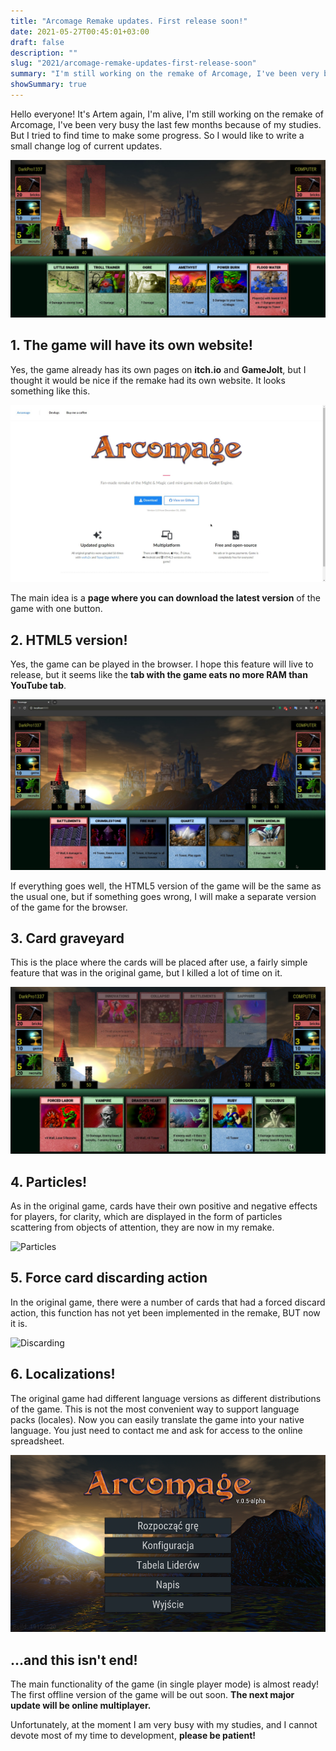 ```yaml
---
title: "Arcomage Remake updates. First release soon!"
date: 2021-05-27T00:45:01+03:00
draft: false
description: ""
slug: "2021/arcomage-remake-updates-first-release-soon"
summary: "I'm still working on the remake of Arcomage, I've been very busy the last few months because of my studies. But I tried to find time to make some progress. So I would like to write a small change log of current updates."
showSummary: true
---
```

Hello everyone! It's Artеm again, I'm alive, I'm still working on the remake of Arcomage, I've been very busy the last few months because of my studies. But I tried to find time to make some progress. So I would like to write a small change log of current updates.

![Screenshot](01.png)

## 1. The game will have its own website!
Yes, the game already has its own pages on **itch.io** and **GameJolt**, but I thought it would be nice if the remake had its own website.
It looks something like this.

![Website Screenshot](02.png)

The main idea is a **page where you can download the latest version** of the game with one button.

## 2. HTML5 version!
Yes, the game can be played in the browser. I hope this feature will live to release, but it seems like the **tab with the game eats no more RAM than YouTube tab**.

![Web version](03.png)

If everything goes well, the HTML5 version of the game will be the same as the usual one, but if something goes wrong, I will make a separate version of the game for the browser.

## 3. Card graveyard
This is the place where the cards will be placed after use, a fairly simple feature that was in the original game, but I killed a lot of time on it.

![Graveyard](04.png)

## 4. Particles!
As in the original game, cards have their own positive and negative effects for players, for clarity, which are displayed in the form of particles scattering from objects of attention, they are now in my remake.

![Particles](05.gif)

## 5. Force card discarding action
In the original game, there were a number of cards that had a forced discard action, this function has not yet been implemented in the remake, BUT now it is.

![Discarding](06.gif)

## 6. Localizations!
The original game had different language versions as different distributions of the game. This is not the most convenient way to support language packs (locales). Now you can easily translate the game into your native language. You just need to contact me and ask for access to the online spreadsheet.

![Polish locale](07.png)

## ...and this isn't end!
The main functionality of the game (in single player mode) is almost ready! The first offline version of the game will be out soon. **The next major update will be online multiplayer.**

Unfortunately, at the moment I am very busy with my studies, and I cannot devote most of my time to development, **please be patient!**